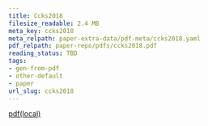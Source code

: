 ```yaml
---
title: Ccks2018
filesize_readable: 2.4 MB
meta_key: ccks2018
meta_relpath: paper-extra-data/pdf-meta/ccks2018.yaml
pdf_relpath: paper-repo/pdfs/ccks2018.pdf
reading_status: TBD
tags:
- gen-from-pdf
- other-default
- paper
url_slug: ccks2018
---
```


[pdf(local)](../../paper-repo/pdfs/ccks2018.pdf)
